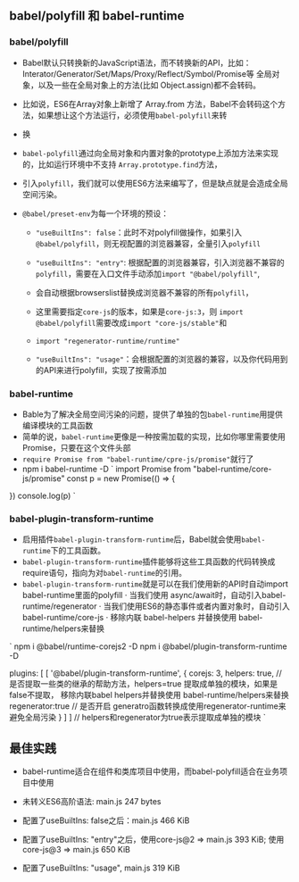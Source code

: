 ## babel/polyfill 和 babel-runtime

### babel/polyfill

- Babel默认只转换新的JavaScript语法，而不转换新的API，比如：Interator/Generator/Set/Maps/Proxy/Reflect/Symbol/Promise等
  全局对象，以及一些在全局对象上的方法(比如 Object.assign)都不会转码。
- 比如说，ES6在Array对象上新增了 Array.from 方法，Babel不会转码这个方法，如果想让这个方法运行，必须使用`babel-polyfill`来转
- 换

- `babel-polyfill`通过向全局对象和内置对象的prototype上添加方法来实现的，比如运行环境中不支持 `Array.prototype.find`方法，
- 引入`polyfill`，我们就可以使用ES6方法来编写了，但是缺点就是会造成全局空间污染。

- `@babel/preset-env`为每一个环境的预设：
  - `"useBuiltIns": false`：此时不对polyfill做操作，如果引入 `@babel/polyfill`，则无视配置的浏览器兼容，全量引入`polyfill`

  - `"useBuiltIns": "entry"`: 根据配置的浏览器兼容，引入浏览器不兼容的`polyfill`，需要在入口文件手动添加`import "@babel/polyfill"`,
  - 会自动根据browserslist替换成浏览器不兼容的所有`polyfill`，
  - 这里需要指定`core-js`的版本，如果是`core-js:3`，则 `import @babel/polyfill`需要改成`import "core-js/stable"`和
  - `import "regenerator-runtime/runtime"`
  
  - `"useBuiltIns": "usage"`：会根据配置的浏览器的兼容，以及你代码用到的API来进行polyfill，实现了按需添加

### babel-runtime
- Bable为了解决全局空间污染的问题，提供了单独的包`babel-runtime`用提供编译模块的工具函数
- 简单的说，`babel-runtime`更像是一种按需加载的实现，比如你哪里需要使用Promise，只要在这个文件头部 
- `require Promise from "babel-runtime/cpre-js/promise"`就行了
- npm i babel-runtime -D
`
import Promise from "babel-runtime/core-js/promise"
const p = new Promise(() => {

})
console.log(p)
`

### babel-plugin-transform-runtime
- 启用插件`babel-plugin-transform-runtime`后，Babel就会使用`babel-runtime`下的工具函数。
- `babel-plugin-transform-runtime`插件能够将这些工具函数的代码转换成require语句，指向为对`babel-runtime`的引用。
- `babel-plugin-transform-runtime`就是可以在我们使用新的API时自动import babel-runtime里面的polyfill
  · 当我们使用 async/await时，自动引入babel-runtime/regenerator
  · 当我们使用ES6的静态事件或者内置对象时，自动引入babel-runtime/core-js
  · 移除内联 babel-helpers 并替换使用 babel-runtime/helpers来替换

`
npm i @babel/runtime-corejs2 -D
npm i @babel/plugin-transform-runtime -D

plugins: [
  [
    '@babel/plugin-transform-runtime',
    {
      corejs: 3,
      helpers: true, // 是否提取一些类的继承的帮助方法，helpers=true 提取成单独的模块，如果是false不提取， 移除内联babel helpers并替换使用 babel-runtime/helpers来替换
      regenerator:true // 是否开启 generatro函数转换成使用regenerator-runtime来避免全局污染 
    }
  ]
]
// helpers和regenerator为true表示提取成单独的模块
`

## 最佳实践
- babel-runtime适合在组件和类库项目中使用，而babel-polyfill适合在业务项目中使用

- 未转义ES6高阶语法: main.js 247 bytes
- 配置了useBuiltIns: false之后：main.js 466 KiB
- 配置了useBuiltIns: "entry"之后，使用core-js@2 => main.js 393 KiB; 使用core-js@3 => main.js 650 KiB
- 配置了useBuiltIns: "usage", main.js 319 KiB